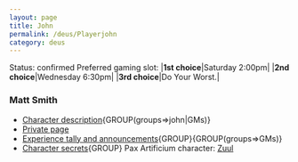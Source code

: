 ```yaml
---
layout: page
title: John
permalink: /deus/Playerjohn
category: deus
---
```

Status: confirmed
Preferred gaming slot:
|__1st choice__|Saturday 2:00pm|
|__2nd choice__|Wednesday 6:30pm|
|__3rd choice__|Do Your Worst.|
### Matt Smith
* [Character description](CharPublicJohn){GROUP(groups=&gt;john|GMs)}
* [Private page](CharPrivateJohn)
* [Experience tally and announcements](AnnounceJohn){GROUP}{GROUP(groups=&gt;GMs)}
* [Character secrets](CharSecretsJohn){GROUP}
Pax Artificium character: [Zuul](/pax/pcs/zuul.html)

